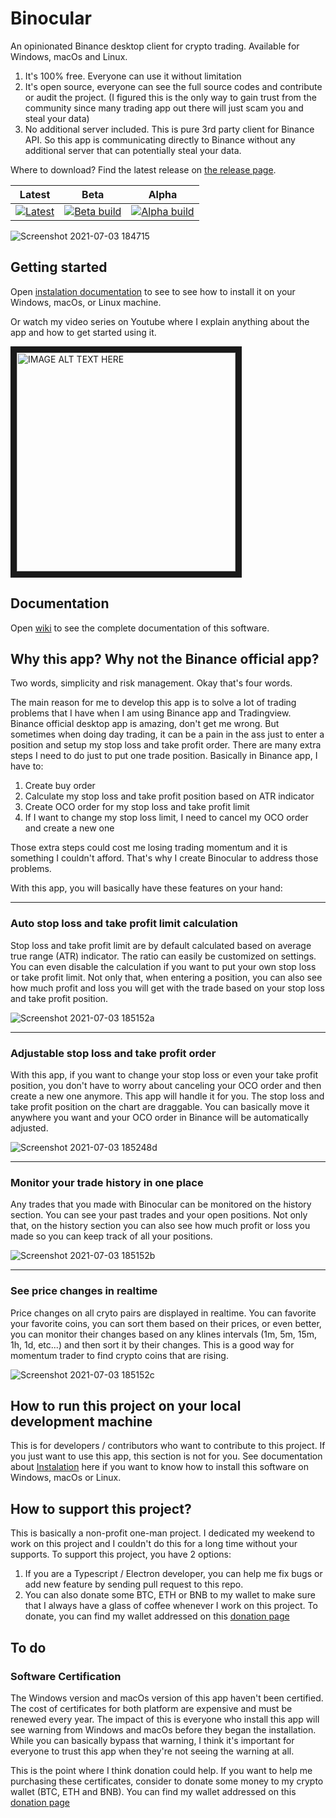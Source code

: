 # Binocular
An opinionated Binance desktop client for crypto trading. Available for Windows, macOs and Linux.
1. It's 100% free. Everyone can use it without limitation
2. It's open source, everyone can see the full source codes and contribute or audit the project. (I figured this is the only way to gain trust from the community since many trading app out there will just scam you and steal your data)
3. No additional server included. This is pure 3rd party client for Binance API. So this app is communicating directly to Binance without any additional server that can potentially steal your data.

Where to download? Find the latest release on [the release page](https://github.com/diruuu/binocular/releases).

| Latest                                                                                                                                                                                  | Beta                                                                                                                                                                                   | Alpha                                                                                                                                                                                   |
|-----------------------------------------------------------------------------------------------------------------------------------------------------------------------------------------|----------------------------------------------------------------------------------------------------------------------------------------------------------------------------------------|-----------------------------------------------------------------------------------------------------------------------------------------------------------------------------------------|
| [![Latest](https://github.com/diruuu/binocular/actions/workflows/publish.yml/badge.svg?branch=main)](https://github.com/diruuu/binocular/releases)                 | [![Beta build](https://github.com/diruuu/binocular/actions/workflows/publish.yml/badge.svg?branch=beta)](https://github.com/diruuu/binocular/releases)            | [![Alpha build](https://github.com/diruuu/binocular/actions/workflows/publish.yml/badge.svg?branch=alpha)](https://github.com/diruuu/binocular/releases)           |

![Screenshot 2021-07-03 184715](https://user-images.githubusercontent.com/6884679/124353186-3ecb0c00-dc2f-11eb-8ee4-093474910418.png)

## Getting started
Open [instalation documentation](https://github.com/diruuu/binocular/wiki/Installation) to see to see how to install it on your Windows, macOs, or Linux machine.

Or watch my video series on Youtube where I explain anything about the app and how to get started using it.

<a href="https://www.youtube.com/watch?v=pH4TQ20CQF0&list=PLp3fpHrBrLgw76tHCSzEJeRIoeQz5QtpV
" target="_blank"><img src="http://img.youtube.com/vi/pH4TQ20CQF0/0.jpg" 
alt="IMAGE ALT TEXT HERE" width="350" border="10" /></a>

## Documentation
Open [wiki](https://github.com/diruuu/binocular/wiki) to see the complete documentation of this software.

## Why this app? Why not the Binance official app?
Two words, simplicity and risk management. Okay that's four words.

The main reason for me to develop this app is to solve a lot of trading problems that I have when I am using Binance app and Tradingview. Binance official desktop app is amazing, don't get me wrong. But sometimes when doing day trading, it can be a pain in the ass just to enter a position and setup my stop loss and take profit order. There are many extra steps I need to do just to put one trade position. Basically in Binance app, I have to:
  1. Create buy order
  2. Calculate my stop loss and take profit position based on ATR indicator
  3. Create OCO order for my stop loss and take profit limit
  4. If I want to change my stop loss limit, I need to cancel my OCO order and create a new one

Those extra steps could cost me losing trading momentum and it is something I couldn't afford. That's why I create Binocular to address those problems.

With this app, you will basically have these features on your hand:

-----
### Auto stop loss and take profit limit calculation
Stop loss and take profit limit are by default calculated based on average true range (ATR) indicator. The ratio can easily be customized on settings. You can even disable the calculation if you want to put your own stop loss or take profit limit. Not only that, when entering a position, you can also see how much profit and loss you will get with the trade based on your stop loss and take profit position.

![Screenshot 2021-07-03 185152a](https://user-images.githubusercontent.com/6884679/124353771-ac2c6c00-dc32-11eb-80ad-bf11e8ea1082.png)

-----
### Adjustable stop loss and take profit order
With this app, if you want to change your stop loss or even your take profit position, you don't have to worry about canceling your OCO order and then create a new one anymore. This app will handle it for you. The stop loss and take profit position on the chart are draggable. You can basically move it anywhere you want and your OCO order in Binance will be automatically adjusted.

![Screenshot 2021-07-03 185248d](https://user-images.githubusercontent.com/6884679/124354396-fbc06700-dc35-11eb-98b0-86227c21a0cc.png)

-----
### Monitor your trade history in one place
Any trades that you made with Binocular can be monitored on the history section. You can see your past trades and your open positions. Not only that, on the history section you can also see how much profit or loss you made so you can keep track of all your positions.

![Screenshot 2021-07-03 185152b](https://user-images.githubusercontent.com/6884679/124354557-c5371c00-dc36-11eb-945e-99156b05c752.png)

-----
### See price changes in realtime
Price changes on all cryto pairs are displayed in realtime. You can favorite your favorite coins, you can sort them based on their prices, or even better, you can monitor their changes based on any klines intervals (1m, 5m, 15m, 1h, 1d, etc...) and then sort it by their changes. This is a good way for momentum trader to find crypto coins that are rising.

![Screenshot 2021-07-03 185152c](https://user-images.githubusercontent.com/6884679/124354537-aa64a780-dc36-11eb-80e7-85410ddd8d03.png)


## How to run this project on your local development machine
This is for developers / contributors who want to contribute to this project. If you just want to use this app, this section is not for you. See documentation about [Instalation](https://github.com/diruuu/binocular/wiki/Installation) here if you want to know how to install this software on Windows, macOs or Linux.

## How to support this project?
This is basically a non-profit one-man project. I dedicated my weekend to work on this project and I couldn't do this for a long time without your supports. To support this project, you have 2 options:
  1. If you are a Typescript / Electron developer, you can help me fix bugs or add new feature by sending pull request to this repo.
  2. You can also donate some BTC, ETH or BNB to my wallet to make sure that I always have a glass of coffee whenever I work on this project. To donate, you can find my wallet addressed on this [donation page](https://github.com/diruuu/binocular/wiki/How-to-Donate-to-This-Project)

## To do
### Software Certification
The Windows version and macOs version of this app haven't been certified. The cost of certificates for both platform are expensive and must be renewed every year. The impact of this is everyone who install this app will see warning from Windows and macOs before they began the installation. While you can basically bypass that warning, I think it's important for everyone to trust this app when they're not seeing the warning at all.

This is the point where I think donation could help. If you want to help me purchasing these certificates, consider to donate some money to my crypto wallet (BTC, ETH and BNB). You can find my wallet addressed on this [donation page](https://github.com/diruuu/binocular/wiki/How-to-Donate-to-This-Project)
